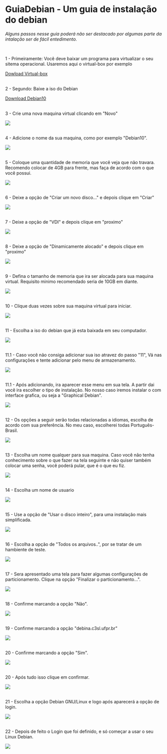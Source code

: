 # GuiaDebian - Um guia de instalação do debian
<p>&#32;&#32;<em>Alguns passos nesse guia poderá não ser destacado por algumas parte da intalação ser de fácil entedimento.</em><p>

 <br>
 <p>1 - Primeiramente: Você deve baixar um programa para virtualizar o seu sitema operacional. Usaremos aqui o virtual-box por exemplo </p>
 <a href="https://www.virtualbox.org/wiki/Downloads">Dowload Virtual-box</a>
 <br><br>

 <p>2 - Segundo: Baixe a iso do Debian</p>
  <a href="https://cdimage.debian.org/debian-cd/current/amd64/iso-cd/">Download Debian10</a><br><br>

  <p>3 - Crie uma nova maquina virtual clicando em "Novo"</p>
  <img src="virtual1.png">
<br><br>
  
  <p>4 - Adicione o nome da sua maquina, como por exemplo "Debian10".</p>
  <img src="virtual2.png">
  <br><br>

   <p>5 - Coloque uma quantidade de memoria que você veja que não travara. Recomendo colocar de 4GB para frente, mas faça de acordo com o que você possui. </p>
  <img src="virtual3.png">
  <br><br>

   <p>6 - Deixe a opção de "Criar um novo disco..." e depois clique em "Criar"</p>
  <img src="virtual4.png">
  <br><br>

  <p>7 - Deixe a opção de "VDI" e depois clique em "proximo"</p>
  <img src="virtual5.png">
  <br><br>

  <p>8 - Deixe a opção de "Dinamicamente alocado" e depois clique em "proximo"</p>
  <img src="virtual6.png">
  <br><br>

  <p>9 - Defina o tamanho de memoria que ira ser alocada para sua maquina virtual. Requisito minimo recomendado seria de 10GB em diante. </p>
  <img src="virtual7.png">
  <br><br>

  <p>10 - Clique duas vezes sobre sua maquina virtual para iniciar. </p>
  <img src="virtual8.png">
  <br><br>

  <p>11 - Escolha a iso do debian que já esta baixada em seu computador. </p>
  <img src="virtual9.png">
  <br><br>

   <p>11.1 - Caso você não consiga adicionar sua iso atravez do passo "11", Vá nas configurações e tente adicionar pelo menu de armazenamento. </p>
  <img src="virtual9.1.png">
  <br><br>

  <p>11.1 - Após adicionando, ira aparecer esse menu em sua tela.  A partir dai você ira escolher o tipo de instalação. No nosso caso iremos instalar o com interface grafica, ou seja a "Graphical Debian".</p>
  <img src="2021-08-24 19_55_01-Window.png">
  <br><br>

  <p>12 - Os opções a seguir serão todas relacionadas a idiomas, escolha de acordo com sua preferência. No meu caso, escolherei todas Português-Brasil.</p>
  <img src="virtual10.png">
  <br><br>

  <p>13 - Escolha um nome qualquer para sua maquina. Caso você não tenha conhecimento sobre o que fazer na tela seguinte e não quiser também colocar uma senha, você poderá pular, que é o que eu fiz.</p>
  <img src="virtual11.png">
  <br><br>

  <p>14 - Escolha um nome de usuario</p>
  <img src="virtual12.png">
  <br><br>

   <p>15 - Use a opção de "Usar o disco inteiro", para uma instalação mais simplificada.</p>
  <img src="virtual13.png">
  <br><br>

   <p>16 - Escolha a opção de "Todos os arquivos..", por se tratar de um hambiente de teste.</p>
  <img src="virtual21.png">
  <br><br>

  <p>17 - Sera apresentado uma tela para fazer algumas configurações de particionamento. Clique na opção "Finalizar o particionamento...".</p>
  <img src="virtual15.png">
  <br><br>

  <p>18 - Confirme marcando a opção "Não".</p>
  <img src="virtual17.png">
  <br><br>

  <p>19 - Confirme marcando a opção "debina.c3sl.ufpr.br"</p>
  <img src="virtual18.png">
  <br><br>

  <p>20 - Confirme marcando a opção "Sim".</p>
  <img src="virtual19.png">
  <br><br>

  <p>20 - Após tudo isso clique em confirmar.</p>
  <img src="virtual22.png">
  <br><br>

  <p>21 - Escolha a opção Debian GNU/Linux e logo após aparecerá a opção de login.</p>
  <img src="virtual23.png">
  <br><br>

  <p>22 - Depois de feito o Login que foi definido, e só começar a usar o seu Linux Debian.</p>
  <img src="virtual24.png">
  <br><br>



  
 


